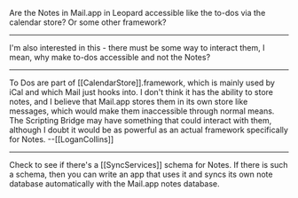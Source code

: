 Are the Notes in Mail.app in Leopard accessible like the to-dos via the calendar store? Or some other framework?

----

I'm also interested in this - there must be some way to interact them, I mean, why make to-dos accessible and not the Notes?

----

To Dos are part of [[CalendarStore]].framework, which is mainly used by iCal and which Mail just hooks into. I don't think it has the ability to store notes, and I believe that Mail.app stores them in its own store like messages, which would make them inaccessible through normal means. The Scripting Bridge may have something that could interact with them, although I doubt it would be as powerful as an actual framework specifically for Notes. --[[LoganCollins]]

----

Check to see if there's a [[SyncServices]] schema for Notes.  If there is such a schema, then you can write an app that uses it and syncs its own note database automatically with the Mail.app notes database.